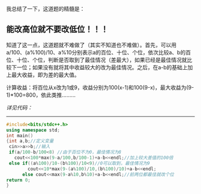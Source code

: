 我总结了一下，这道题的精髓是：
## 能改高位就不要改低位！！！

知道了这一点，这道题就不难做了（其实不知道也不难做）。首先，可以用a/100、(a%100)/10、a%10分别表示a的百位、十位、个位，依次比较a、b的百位、十位、个位，判断是否取到了最佳情况（差最大），如果已经是最佳情况就比较下一位；如果没有就将其中收益较大的改为最佳情况。之后，在a-b的基础上加上最大收益，即为差的最大值。

计算收益：将百位从x改为1或9，收益分别为100(x-1)和100(9-x)，最大收益为(9-1)*100=800，依此类推………

 _详见代码：_ 

------------
```cpp
#include<bits/stdc++.h>
using namespace std;
int main()
{int a,b;//定义变量
 cin>>a>>b;//输入
 if(a/100-b/100<8) //由于百位不为0，最佳情况为8
   cout<<100*max(9-a/100,b/100-1)+a-b<<endl;//加上较大差值的100倍
 else if((a%100)/10-(b%100)/10<9)//0可以取到，最佳情况为9 
        cout<<10*max(9-(a%100)/10,(b%100)/10)+a-b<<endl;
      else cout<<max(9-a%10,b%10)+a-b<<endl;//前两位都最佳就改个位
return 0;
}

```